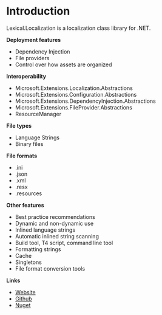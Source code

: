 ﻿# Introduction
Lexical.Localization is a localization class library for .NET.

**Deployment features**
* Dependency Injection
* File providers
* Control over how assets are organized

**Interoperability**
* Microsoft.Extensions.Localization.Abstractions
* Microsoft.Extensions.Configuration.Abstractions
* Microsoft.Extensions.DependencyInjection.Abstractions
* Microsoft.Extensions.FileProvider.Abstractions
* ResourceManager

**File types**
 * Language Strings
 * Binary files

**File formats**
 * .ini
 * .json
 * .xml
 * .resx
 * .resources

**Other features**
* Best practice recommendations
* Dynamic and non-dynamic use
* Inlined language strings
* Automatic inlined string scanning
* Build tool, T4 script, command line tool
* Formatting strings
* Cache
* Singletons
* File format conversion tools

**Links**
* [Website](http://lexical.fi/Localization/index.html)
* [Github](https://github.com/tagcode/Lexical.Localization)
* [Nuget](https://www.nuget.org/packages/Lexical.Localization/)
